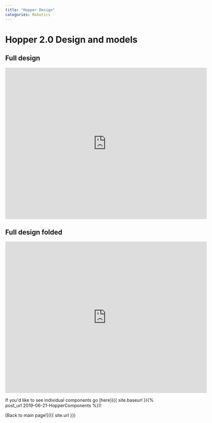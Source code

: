 ```yaml
---
title: "Hopper Design"
categories: Robotics
---
```


# Hopper 2.0 Design and models

## Full design
<iframe src="https://myhub.autodesk360.com/ue280e3f5/shares/public/SHabee1QT1a327cf2b7a5bb708b659591a23?mode=embed" width="640" height="480" allowfullscreen="true" webkitallowfullscreen="true" mozallowfullscreen="true"  frameborder="0"></iframe>  

## Full design folded
<iframe src="https://myhub.autodesk360.com/ue280e3f5/shares/public/SH919a0QTf3c32634dcf84f72256b099fb14?mode=embed" width="640" height="480" allowfullscreen="true" webkitallowfullscreen="true" mozallowfullscreen="true"  frameborder="0"></iframe>  

If you'd like to see individual components go [here]({{ site.baseurl }}{% post_url 2019-06-21-HopperComponents %})!

[Back to main page!]({{ site.url }})

